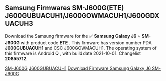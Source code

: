 <h2>Samsung Firmwares SM-J600G(ETE) J600GUBUACUH1/J600GOWMACUH1/J600GDXUACUH3</h2>
Download the Samsung firmware for the ✅ <strong>Samsung Galaxy J6 </strong> ⭐ <strong>SM-J600G</strong> with product code <strong>ETE</strong> . This firmware has version number PDA <strong>J600GUBUACUH1</strong> and CSC J600GOWMACUH1. The operating system of this firmware is Android Q , with build date 2021-10-01. Changelist <strong>20855712</strong>.


[SM-J600G](https://samfirm.shop/samsung/model/SM-J600G)
[J600GUBUACUH1](https://samfirm.shop/samsung/pda/J600GUBUACUH1)
[Download Firmware Samsung Galaxy J6 SM-J600G](https://samfirm.shop/samsung/firmware/461850)
